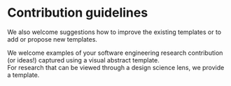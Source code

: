 # Contribution guidelines

We also welcome suggestions how to improve the existing templates or to add or propose new templates. 

We welcome examples of your software engineering research contribution (or ideas!) captured using a visual abstract template.  
For research that can be viewed through a design science lens, we provide a template. 
